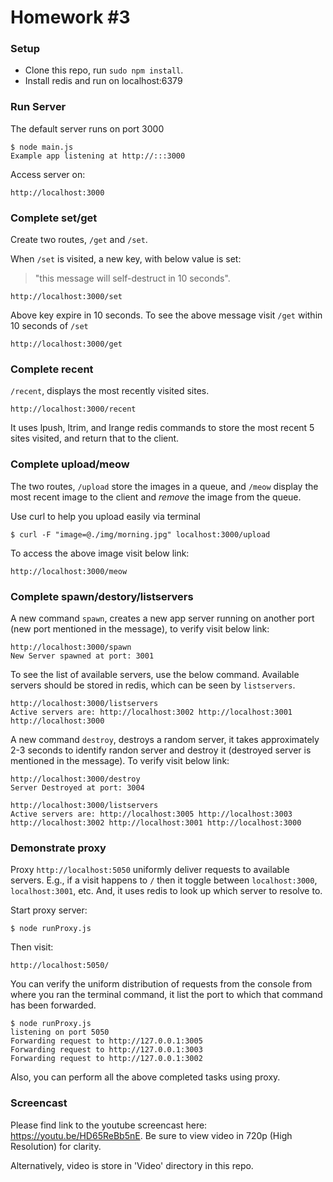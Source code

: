 Homework #3
========================

### Setup

* Clone this repo, run `sudo npm install`.
* Install redis and run on localhost:6379

### Run Server
The default server runs on port 3000

	$ node main.js
    Example app listening at http://:::3000
   
Access server on:

	http://localhost:3000

### Complete set/get

Create two routes, `/get` and `/set`.

When `/set` is visited, a new key, with below value is set:
> "this message will self-destruct in 10 seconds".
 
	http://localhost:3000/set

Above key expire in 10 seconds. To see the above message visit `/get` within 10 seconds of `/set`

	http://localhost:3000/get


### Complete recent

`/recent`, displays the most recently visited sites.

	http://localhost:3000/recent

It uses lpush, ltrim, and lrange redis commands to store the most recent 5 sites visited, and return that to the client.


### Complete upload/meow

The two routes, `/upload` store the images in a queue, and `/meow` display the most recent image to the client and *remove* the image from the queue.
 
Use curl to help you upload easily via terminal

	$ curl -F "image=@./img/morning.jpg" localhost:3000/upload

To access the above image visit below link:

	http://localhost:3000/meow
    
### Complete spawn/destory/listservers

A new command `spawn`, creates a new app server running on another port (new port mentioned in the message), to verify visit below link:

	http://localhost:3000/spawn
  	New Server spawned at port: 3001

To see the list of available servers, use the below command. Available servers should be stored in redis, which can be seen by `listservers`.

	http://localhost:3000/listservers
    Active servers are: http://localhost:3002 http://localhost:3001 http://localhost:3000

A new command `destroy`, destroys a random server, it takes approximately 2-3 seconds to identify randon server and destroy it (destroyed server is mentioned in the message). To verify visit below link:

	http://localhost:3000/destroy
    Server Destroyed at port: 3004
    
    http://localhost:3000/listservers
    Active servers are: http://localhost:3005 http://localhost:3003 http://localhost:3002 http://localhost:3001 http://localhost:3000

### Demonstrate proxy
Proxy `http://localhost:5050` uniformly deliver requests to available servers. E.g., if a visit happens to `/` then it toggle between `localhost:3000`, `localhost:3001`, etc.  And, it uses redis to look up which server to resolve to.

Start proxy server:

	$ node runProxy.js

Then visit:

	http://localhost:5050/
    
You can verify the uniform distribution of requests from the console from where you ran the terminal command, it list the port to which that command has been forwarded.

	$ node runProxy.js 
	listening on port 5050
	Forwarding request to http://127.0.0.1:3005
	Forwarding request to http://127.0.0.1:3003
	Forwarding request to http://127.0.0.1:3002

Also, you can perform all the above completed tasks using proxy.

### Screencast
Please find link to the youtube screencast here: https://youtu.be/HD65ReBb5nE.
Be sure to view video in 720p (High Resolution) for clarity.

Alternatively, video is store in 'Video' directory in this repo.
